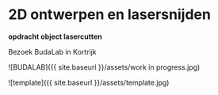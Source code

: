 # 2D ontwerpen en lasersnijden

**opdracht object lasercutten**

Bezoek BudaLab in Kortrijk

![BUDALAB]({{ site.baseurl }}/assets/work in progress.jpg)


![template]({{ site.baseurl }}/assets/template.jpg)



